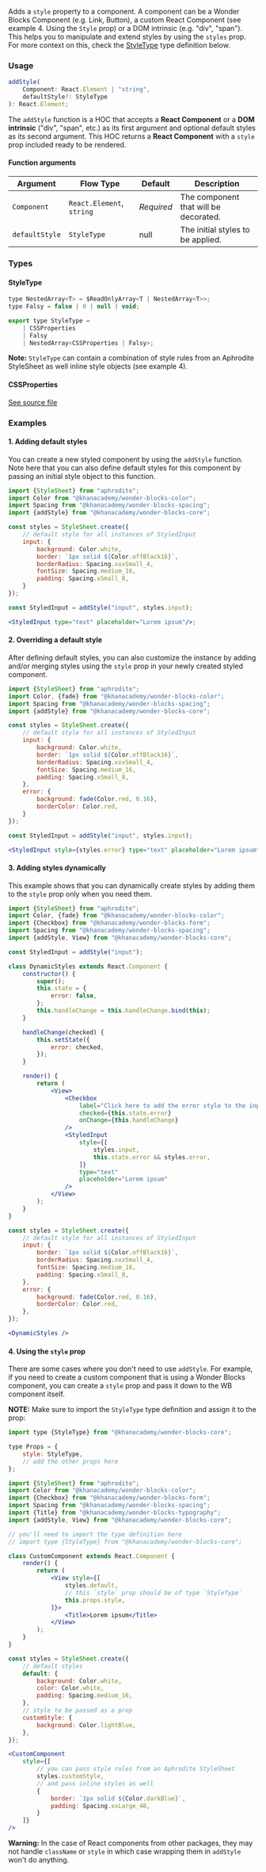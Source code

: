 Adds a `style` property to a component. A component can be a Wonder Blocks
Component (e.g. Link, Button), a custom React Component (see example 4. Using
the `Style` prop) or
a DOM intrinsic (e.g. "div", "span"). This helps you to manipulate and extend
styles by using the `styles` prop. For more context on this, check
the [StyleType](#styletype) type definition below.

### Usage

```js static
addStyle(
    Component: React.Element | "string",
    defaultStyle?: StyleType
): React.Element;
```

The `addStyle` function is a HOC that accepts a **React Component** or a **DOM**
**intrinsic** ("div", "span", etc.) as its first argument and optional default
styles as its second argument. This HOC returns a **React Component** with a
`style` prop included ready to be rendered.

#### Function arguments

| Argument | Flow&nbsp;Type | Default | Description |
| --- | --- | --- | --- |
| `Component` | `React.Element`, `string` | _Required_ | The component that will be decorated. |
| `defaultStyle` | `StyleType` | null | The initial styles to be applied. |

### Types

#### StyleType

```js static
type NestedArray<T> = $ReadOnlyArray<T | NestedArray<T>>;
type Falsy = false | 0 | null | void;

export type StyleType =
    | CSSProperties
    | Falsy
    | NestedArray<CSSProperties | Falsy>;
```

**Note:** `StyleType` can contain a combination of style rules from an Aphrodite
StyleSheet as well inline style objects (see example 4).

#### CSSProperties

[See source file](https://github.com/Khan/wonder-blocks/blob/master/flow-typed/aphrodite.flow.js#L13)


### Examples

#### 1. Adding default styles

You can create a new styled component by using the `addStyle` function. Note
here that you can also define default styles for this component by passing an
initial style object to this function.

```jsx
import {StyleSheet} from "aphrodite";
import Color from "@khanacademy/wonder-blocks-color";
import Spacing from "@khanacademy/wonder-blocks-spacing";
import {addStyle} from "@khanacademy/wonder-blocks-core";

const styles = StyleSheet.create({
    // default style for all instances of StyledInput
    input: {
        background: Color.white,
        border: `1px solid ${Color.offBlack16}`,
        borderRadius: Spacing.xxxSmall_4,
        fontSize: Spacing.medium_16,
        padding: Spacing.xSmall_8,
    }
});

const StyledInput = addStyle("input", styles.input);

<StyledInput type="text" placeholder="Lorem ipsum"/>;
```

#### 2. Overriding a default style

After defining default styles, you can also customize the instance by adding
and/or merging styles using the `style` prop in your newly created styled
component.

```jsx
import {StyleSheet} from "aphrodite";
import Color, {fade} from "@khanacademy/wonder-blocks-color";
import Spacing from "@khanacademy/wonder-blocks-spacing";
import {addStyle} from "@khanacademy/wonder-blocks-core";

const styles = StyleSheet.create({
    // default style for all instances of StyledInput
    input: {
        background: Color.white,
        border: `1px solid ${Color.offBlack16}`,
        borderRadius: Spacing.xxxSmall_4,
        fontSize: Spacing.medium_16,
        padding: Spacing.xSmall_8,
    },
    error: {
        background: fade(Color.red, 0.16),
        borderColor: Color.red,
    }
});

const StyledInput = addStyle("input", styles.input);

<StyledInput style={styles.error} type="text" placeholder="Lorem ipsum"/>;
```

#### 3. Adding styles dynamically

This example shows that you can dynamically create styles by adding them to the
`style` prop only when you need them.

```jsx
import {StyleSheet} from "aphrodite";
import Color, {fade} from "@khanacademy/wonder-blocks-color";
import {Checkbox} from "@khanacademy/wonder-blocks-form";
import Spacing from "@khanacademy/wonder-blocks-spacing";
import {addStyle, View} from "@khanacademy/wonder-blocks-core";

const StyledInput = addStyle("input");

class DynamicStyles extends React.Component {
    constructor() {
        super();
        this.state = {
            error: false,
        };
        this.handleChange = this.handleChange.bind(this);
    }

    handleChange(checked) {
        this.setState({
            error: checked,
        });
    }

    render() {
        return (
            <View>
                <Checkbox
                    label="Click here to add the error style to the input"
                    checked={this.state.error}
                    onChange={this.handleChange}
                />
                <StyledInput
                    style={[
                        styles.input,
                        this.state.error && styles.error,
                    ]}
                    type="text"
                    placeholder="Lorem ipsum"
                />
            </View>
        );
    }
}

const styles = StyleSheet.create({
    // default style for all instances of StyledInput
    input: {
        border: `1px solid ${Color.offBlack16}`,
        borderRadius: Spacing.xxxSmall_4,
        fontSize: Spacing.medium_16,
        padding: Spacing.xSmall_8,
    },
    error: {
        background: fade(Color.red, 0.16),
        borderColor: Color.red,
    },
});

<DynamicStyles />
```

#### 4. Using the `style` prop

There are some cases where you don't need to use `addStyle`. For example, if you
need to create a custom component that is using a Wonder Blocks component, you
can create a `style` prop and pass it down to the WB component itself.

**NOTE:** Make sure to import the `StyleType` type definition and assign it to
the prop:

```js static
import type {StyleType} from "@khanacademy/wonder-blocks-core";

type Props = {
    style: StyleType,
    // add the other props here
};
```

```jsx
import {StyleSheet} from "aphrodite";
import Color from "@khanacademy/wonder-blocks-color";
import {Checkbox} from "@khanacademy/wonder-blocks-form";
import Spacing from "@khanacademy/wonder-blocks-spacing";
import {Title} from "@khanacademy/wonder-blocks-typography";
import {addStyle, View} from "@khanacademy/wonder-blocks-core";

// you'll need to import the type definition here
// import type {StyleType} from "@khanacademy/wonder-blocks-core";

class CustomComponent extends React.Component {
    render() {
        return (
            <View style={[
                styles.default,
                // this `style` prop should be of type `StyleType`
                this.props.style,
            ]}>
                <Title>Lorem ipsum</Title>
            </View>
        );
    }
}

const styles = StyleSheet.create({
    // default styles
    default: {
        background: Color.white,
        color: Color.white,
        padding: Spacing.medium_16,
    },
    // style to be passed as a prop
    customStyle: {
        background: Color.lightBlue,
    },
});

<CustomComponent
    style={[
        // you can pass style rules from an Aphrodite StyleSheet
        styles.customStyle,
        // and pass inline styles as well
        {
            border: `1px solid ${Color.darkBlue}`,
            padding: Spacing.xxLarge_48,
        }
    ]}
/>

```

**Warning:** In the case of React components from other packages, they may not
handle `className` or `style` in which case wrapping them in `addStyle` won't do
anything.
